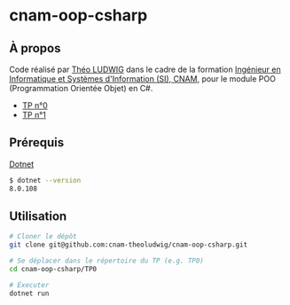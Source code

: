 # cnam-oop-csharp

## À propos

Code réalisé par [Théo LUDWIG](https://theoludwig.fr) dans le cadre de la formation [Ingénieur en Informatique et Systèmes d'Information (SI), CNAM](https://www.itii-alsace.fr/formations/informatique-et-systemes-dinformation-le-cnam/), pour le module POO (Programmation Orientée Objet) en C#.

- [TP n°0](./Ludwig_Theo_Tp0)
- [TP n°1](./Ludwig_Theo_Tp1)

## Prérequis

[Dotnet](https://dotnet.microsoft.com/)

```sh
$ dotnet --version
8.0.108
```

## Utilisation

```sh
# Cloner le dépôt
git clone git@github.com:cnam-theoludwig/cnam-oop-csharp.git

# Se déplacer dans le répertoire du TP (e.g. TP0)
cd cnam-oop-csharp/TP0

# Éxecuter
dotnet run
```

